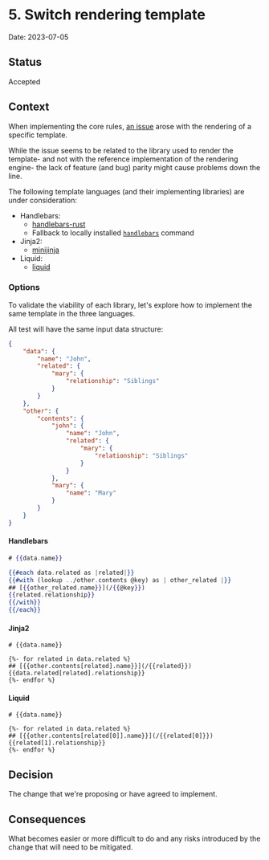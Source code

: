 # 5. Switch rendering template

Date: 2023-07-05

## Status

Accepted

## Context

When implementing the core rules, [an issue](https://github.com/sunng87/handlebars-rust/issues/592) arose with the rendering of a specific template.

While the issue seems to be related to the library used to render the template- and not with the reference implementation of the rendering engine- the lack of feature (and bug) parity might cause problems down the line.

The following template languages (and their implementing libraries) are under consideration:

- Handlebars:
  - [handlebars-rust](https://crates.io/crates/handlebars)
  - Fallback to locally installed [`handlebars`](https://handlebarsjs.com/) command
- Jinja2:
  - [minijinja](https://crates.io/crates/minijinja)
- Liquid:
  - [liquid](https://crates.io/crates/liquid)

### Options

To validate the viability of each library, let's explore how to implement the same template in the three languages.

All test will have the same input data structure:

```json
{
    "data": {
        "name": "John",
        "related": {
            "mary": {
                "relationship": "Siblings"
            }
        }
    },
    "other": {
        "contents": {
            "john": {
                "name": "John",
                "related": {
                    "mary": {
                        "relationship": "Siblings"
                    }
                }
            },
            "mary": {
                "name": "Mary"
            }
        }
    }
}
```

#### Handlebars

```handlebars
# {{data.name}}

{{#each data.related as |related|}}
{{#with (lookup ../other.contents @key) as | other_related |}}
## [{{other_related.name}}](/{{@key}})
{{related.relationship}}
{{/with}}
{{/each}}
```

#### Jinja2

```jinja
# {{data.name}}

{%- for related in data.related %}
## [{{other.contents[related].name}}](/{{related}})
{{data.related[related].relationship}}
{%- endfor %}
```

#### Liquid

```liquid
# {{data.name}}

{%- for related in data.related %}
## [{{other.contents[related[0]].name}}](/{{related[0]}})
{{related[1].relationship}}
{%- endfor %}
```

## Decision

The change that we're proposing or have agreed to implement.

## Consequences

What becomes easier or more difficult to do and any risks introduced by the change that will need to be mitigated.
